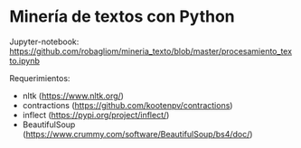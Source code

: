 <h1><b>Minería de textos con Python</b></h1>

Jupyter-notebook: https://github.com/robagliom/mineria_texto/blob/master/procesamiento_texto.ipynb

Requerimientos:
- nltk (https://www.nltk.org/)
- contractions (https://github.com/kootenpv/contractions)
- inflect (https://pypi.org/project/inflect/)
- BeautifulSoup (https://www.crummy.com/software/BeautifulSoup/bs4/doc/)

